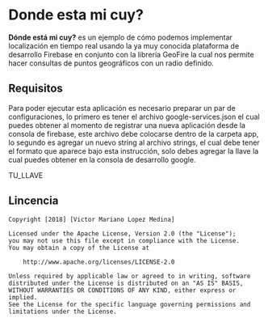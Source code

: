 # Donde esta mi cuy?

**Dónde está mi cuy?** es un ejemplo de cómo podemos implementar localización en tiempo real usando la ya muy conocida plataforma de desarrollo Firebase en conjunto con la librería GeoFire la cual nos permite hacer consultas de puntos geográficos con un radio definido.

## Requisitos

Para poder ejecutar esta aplicación es necesario preparar un par de configuraciones, lo primero es tener el archivo google-services.json el cual puedes obtener al momento de registrar una nueva aplicación desde la consola de firebase, este archivo debe colocarse dentro de la carpeta app, lo segundo es agregar un nuevo string al archivo strings, el cual debe tener el formato que aparece bajo esta instrucción, solo debes agregar la llave la cual puedes obtener en la consola de desarrollo google.

<string name="google_maps_key" templateMergeStrategy="preserve" translatable="false">TU_LLAVE</string>

## Lincencia

    Copyright [2018] [Victor Mariano Lopez Medina]

    Licensed under the Apache License, Version 2.0 (the "License");
    you may not use this file except in compliance with the License.
    You may obtain a copy of the License at

        http://www.apache.org/licenses/LICENSE-2.0

    Unless required by applicable law or agreed to in writing, software
    distributed under the License is distributed on an "AS IS" BASIS,
    WITHOUT WARRANTIES OR CONDITIONS OF ANY KIND, either express or implied.
    See the License for the specific language governing permissions and
    limitations under the License.